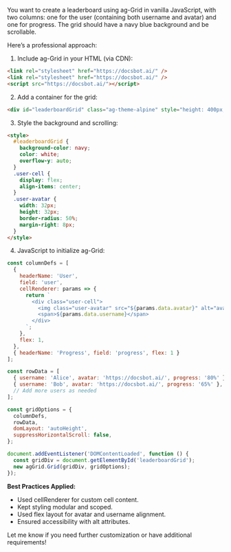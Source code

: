 You want to create a leaderboard using ag-Grid in vanilla JavaScript, with two columns: one for the user (containing both username and avatar) and one for progress. The grid should have a navy blue background and be scrollable.

Here’s a professional approach:

1. Include ag-Grid in your HTML (via CDN):

```html
<link rel="stylesheet" href="https://docsbot.ai/" />
<link rel="stylesheet" href="https://docsbot.ai/" />
<script src="https://docsbot.ai/"></script>
```

2. Add a container for the grid:

```html
<div id="leaderboardGrid" class="ag-theme-alpine" style="height: 400px; width: 500px;"></div>
```

3. Style the background and scrolling:

```html
<style>
  #leaderboardGrid {
    background-color: navy;
    color: white;
    overflow-y: auto;
  }
  .user-cell {
    display: flex;
    align-items: center;
  }
  .user-avatar {
    width: 32px;
    height: 32px;
    border-radius: 50%;
    margin-right: 8px;
  }
</style>
```

4. JavaScript to initialize ag-Grid:

```javascript
const columnDefs = [
  {
    headerName: 'User',
    field: 'user',
    cellRenderer: params => {
      return `
        <div class="user-cell">
          <img class="user-avatar" src="${params.data.avatar}" alt="avatar"/>
          <span>${params.data.username}</span>
        </div>
      `;
    },
    flex: 1,
  },
  { headerName: 'Progress', field: 'progress', flex: 1 }
];

const rowData = [
  { username: 'Alice', avatar: 'https://docsbot.ai/', progress: '80%' },
  { username: 'Bob', avatar: 'https://docsbot.ai/', progress: '65%' },
  // Add more users as needed
];

const gridOptions = {
  columnDefs,
  rowData,
  domLayout: 'autoHeight',
  suppressHorizontalScroll: false,
};

document.addEventListener('DOMContentLoaded', function () {
  const gridDiv = document.getElementById('leaderboardGrid');
  new agGrid.Grid(gridDiv, gridOptions);
});
```

**Best Practices Applied:**

- Used cellRenderer for custom cell content.
- Kept styling modular and scoped.
- Used flex layout for avatar and username alignment.
- Ensured accessibility with alt attributes.

Let me know if you need further customization or have additional requirements!